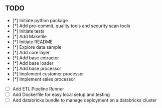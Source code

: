 ## TODO

* [*] Initiate python package
* [*] Add pre-commit, quality tools and security scan tools
* [*] Initiate tests
* [*] Add Makefile
* [*] Initiate README
* [*] Explore data sample
* [*] Add core layer
* [*] Add base extractor
* [*] Add base loader
* [*] Add base processor
* [*] Implement customer processor
* [*] Implement sales processor
* [ ] Add ETL Pipeline Runner
* [ ] Add Dockerfile for easy local setup and testing
* [ ] Add databricks bundle to manage deployment on a databricks cluster